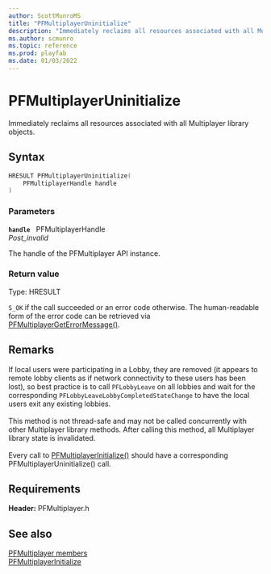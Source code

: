 ```yaml
---
author: ScottMunroMS
title: "PFMultiplayerUninitialize"
description: "Immediately reclaims all resources associated with all Multiplayer library objects."
ms.author: scmunro
ms.topic: reference
ms.prod: playfab
ms.date: 01/03/2022
---
```


# PFMultiplayerUninitialize  

Immediately reclaims all resources associated with all Multiplayer library objects.  

## Syntax  
  
```cpp
HRESULT PFMultiplayerUninitialize(  
    PFMultiplayerHandle handle  
)  
```  
  
### Parameters  
  
**`handle`** &nbsp; PFMultiplayerHandle  
*_Post_invalid_*  
  
The handle of the PFMultiplayer API instance.  
  
  
### Return value
Type: HRESULT
  
```S_OK``` if the call succeeded or an error code otherwise. The human-readable form of the error code can be retrieved via [PFMultiplayerGetErrorMessage()](pfmultiplayergeterrormessage.md).
  
## Remarks  
  
If local users were participating in a Lobby, they are removed (it appears to remote lobby clients as if network connectivity to these users has been lost), so best practice is to call ```PFLobbyLeave``` on all lobbies and wait for the corresponding ```PFLobbyLeaveLobbyCompletedStateChange``` to have the local users exit any existing lobbies. <br /><br /> This method is not thread-safe and may not be called concurrently with other Multiplayer library methods. After calling this method, all Multiplayer library state is invalidated.   <br /><br /> Every call to [PFMultiplayerInitialize()](pfmultiplayerinitialize.md) should have a corresponding PFMultiplayerUninitialize() call.
  
## Requirements  
  
**Header:** PFMultiplayer.h
  
## See also  
[PFMultiplayer members](../pfmultiplayer_members.md)  
[PFMultiplayerInitialize](pfmultiplayerinitialize.md)
  
  
